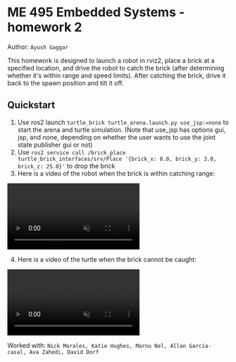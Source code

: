 # ME 495 Embedded Systems - homework 2
Author: `Ayush Gaggar`

This homework is designed to launch a robot in rviz2, place a brick at a specified location, and
drive the robot to catch the brick (after determining whether it's within range and speed limits).
After catching the brick, drive it back to the spawn position and tilt it off.

## Quickstart
1. Use ros2 launch `turtle_brick turtle_arena.launch.py use_jsp:=none` to start the
   arena and turtle simulation. (Note that use_jsp has options gui, jsp, and none, depending on
   whether the user wants to use the joint state publisher gui or not)
2. Use `ros2 service call /brick_place turtle_brick_interfaces/srv/Place '{brick_x: 8.0, brick_y: 3.0, brick_z: 25.0}'`
   to drop the brick
3. Here is a video of the robot when the brick is within catching range: 
<video src="https://user-images.githubusercontent.com/10903052/196907853-3992735b-3157-46f3-bc37-a55f83ecf7cf.mp4" data-canonical-src="https://user-images.githubusercontent.com/10903052/196907853-3992735b-3157-46f3-bc37-a55f83ecf7cf.mp4" controls="controls" muted="muted" class="d-block rounded-bottom-2 border-top width-fit" style="max-height:640px;">
</video>

4. Here is a video of the turtle when the brick cannot be caught:
<video src="https://user-images.githubusercontent.com/10903052/196906638-de139174-6b0d-4970-855e-551b21fe407d.mp4" data-canonical-src="https://user-images.githubusercontent.com/10903052/196906638-de139174-6b0d-4970-855e-551b21fe407d.mp4" controls="controls" muted="muted" class="d-block rounded-bottom-2 border-top width-fit" style="max-height:640px;">
</video>

Worked with: `Nick Morales, Katie Hughes, Marnu Nel, Allan Garcia-casal, Ava Zahedi, David Dorf`